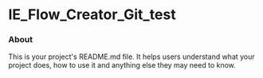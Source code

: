 IE_Flow_Creator_Git_test
========================

### About

This is your project's README.md file. It helps users understand what your
project does, how to use it and anything else they may need to know.